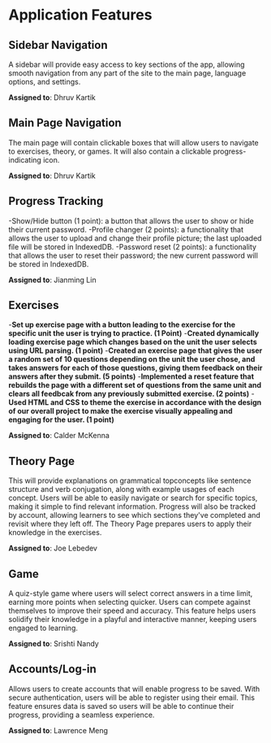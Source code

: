 # Application Features

## Sidebar Navigation

A sidebar will provide easy access to key sections of the app, allowing smooth navigation from any part of the site to the main page, language options, and settings.

**Assigned to**: Dhruv Kartik

## Main Page Navigation

The main page will contain clickable boxes that will allow users to navigate to exercises, theory, or games. It will also contain a clickable progress-indicating icon.

**Assigned to**: Dhruv Kartik

## Progress Tracking

-Show/Hide button (1 point): a button that allows the user to show or hide their current password.
-Profile changer (2 points): a functionality that allows the user to upload and change their profile picture; the last uploaded file will be stored in IndexedDB.
-Password reset (2 points): a functionality that allows the user to reset their password; the new current password will be stored in IndexedDB.

**Assigned to**: Jianming Lin

## Exercises

-**Set up exercise page with a button leading to the exercise for the specific unit the user is trying to practice. (1 Point)**
-**Created dynamically loading exercise page which changes based on the unit the user selects using URL parsing. (1 point)**
-**Created an exercise page that gives the user a random set of 10 questions depending on the unit the user chose, and takes answers for each of those questions, giving them feedback on their answers after they submit. (5 points)**
-**Implemented a reset feature that rebuilds the page with a different set of questions from the same unit and clears all feedbcak from any previously submitted exercise. (2 points)**
-**Used HTML and CSS to theme the exercise in accordance with the design of our overall project to make the exercise visually appealing and engaging for the user. (1 point)**

**Assigned to**: Calder McKenna

## Theory Page

This will provide explanations on grammatical topconcepts like sentence structure and verb conjugation, along with example usages of each concept. Users will be able to easily navigate or search for specific topics, making it simple to find relevant information. Progress will also be tracked by account, allowing learners to see which sections they've completed and revisit where they left off. The Theory Page prepares users to apply their knowledge in the exercises.

**Assigned to**: Joe Lebedev

## Game

A quiz-style game where users will select correct answers in a time limit, earning more points when selecting quicker. Users can compete against themselves to improve their speed and accuracy. This feature helps users solidify their knowledge in a playful and interactive manner, keeping users engaged to learning.

**Assigned to**: Srishti Nandy

## Accounts/Log-in

Allows users to create accounts that will enable progress to be saved. With secure authentication, users will be able to register using their email. This feature ensures data is saved so users will be able to continue their progress, providing a seamless experience.

**Assigned to**: Lawrence Meng
